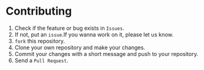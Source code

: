 # Contributing

1. Check if the feature or bug exists in `Issues`.
1. If not, put an `issue`.If you wanna work on it, please let us know.
1. `fork` this repository.
1. Clone your own repository and make your changes.
1. Commit your changes with a short message and push to your repository.
1. Send a `Pull Request`.
